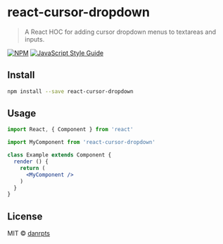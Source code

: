 # react-cursor-dropdown

> A React HOC for adding cursor dropdown menus to textareas and inputs.

[![NPM](https://img.shields.io/npm/v/react-cursor-dropdown.svg)](https://www.npmjs.com/package/react-cursor-dropdown) [![JavaScript Style Guide](https://img.shields.io/badge/code_style-standard-brightgreen.svg)](https://standardjs.com)

## Install

```bash
npm install --save react-cursor-dropdown
```

## Usage

```jsx
import React, { Component } from 'react'

import MyComponent from 'react-cursor-dropdown'

class Example extends Component {
  render () {
    return (
      <MyComponent />
    )
  }
}
```

## License

MIT © [danrpts](https://github.com/danrpts)

